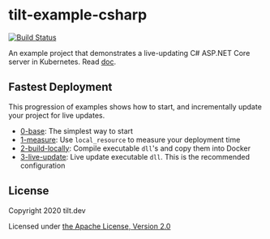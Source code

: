 # tilt-example-csharp

[![Build Status](https://circleci.com/gh/windmilleng/tilt-example-csharp/tree/master.svg?style=shield)](https://circleci.com/gh/windmilleng/tilt-example-csharp)

An example project that demonstrates a live-updating C# ASP.NET Core server in Kubernetes. Read [doc](https://docs.tilt.dev/example_csharp.html).

## Fastest Deployment

This progression of examples shows how to start, and incrementally update
your project for live updates.

- [0-base](0-base): The simplest way to start
- [1-measure](1-measure): Use `local_resource` to measure your deployment time
- [2-build-locally](2-build-locally): Compile executable `dll`'s and copy them into Docker
- [3-live-update](3-live-update): Live update executable `dll`. This is the recommended configuration

## License

Copyright 2020 tilt.dev

Licensed under [the Apache License, Version 2.0](LICENSE)
